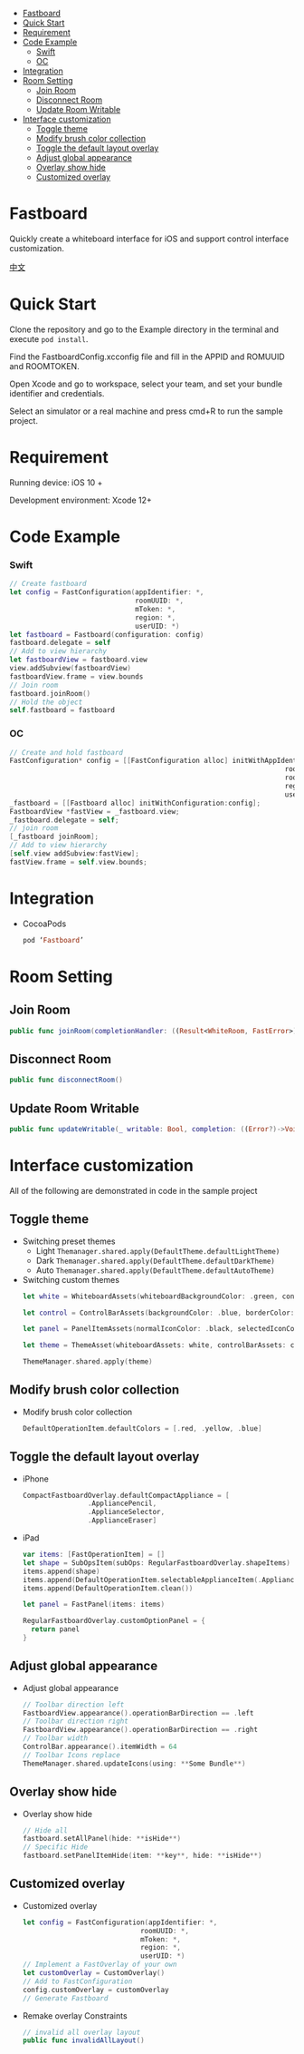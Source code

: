- [Fastboard](#fastboard)
- [Quick Start](#quick-start)
- [Requirement](#requirement)
- [Code Example](#code-example)
    - [Swift](#swift)
    - [OC](#oc)
- [Integration](#integration)
- [Room Setting](#room-setting)
  - [Join Room](#join-room)
  - [Disconnect Room](#disconnect-room)
  - [Update Room Writable](#update-room-writable)
- [Interface customization](#interface-customization)
  - [Toggle theme](#toggle-theme)
  - [Modify brush color collection](#modify-brush-color-collection)
  - [Toggle the default layout overlay](#toggle-the-default-layout-overlay)
  - [Adjust global appearance](#adjust-global-appearance)
  - [Overlay show hide](#overlay-show-hide)
  - [Customized overlay](#customized-overlay)
# Fastboard
Quickly create a whiteboard interface for iOS and support control interface customization.
<p><a href="./README.md">中文</a></p>

# Quick Start

Clone the repository and go to the Example directory in the terminal and execute `pod install`.

Find the FastboardConfig.xcconfig file and fill in the APPID and ROMUUID and ROOMTOKEN.

Open Xcode and go to workspace, select your team, and set your bundle identifier and credentials.

Select an simulator or a real machine and press cmd+R to run the sample project.
# Requirement
Running device: iOS 10 +

Development environment: Xcode 12+

# Code Example
### Swift
```swift
// Create fastboard
let config = FastConfiguration(appIdentifier: *,
                               roomUUID: *,
                               mToken: *,
                               region: *,
                               userUID: *)                              
let fastboard = Fastboard(configuration: config)
fastboard.delegate = self
// Add to view hierarchy
let fastboardView = fastboard.view
view.addSubview(fastboardView)
fastboardView.frame = view.bounds
// Join room
fastboard.joinRoom()
// Hold the object
self.fastboard = fastboard
```

### OC
```ObjectiveC
// Create and hold fastboard
FastConfiguration* config = [[FastConfiguration alloc] initWithAppIdentifier:*]
                                                                    roomUUID:*
                                                                    roomToken:*
                                                                    region: *
                                                                    userUID:*];
_fastboard = [[Fastboard alloc] initWithConfiguration:config];
FastboardView *fastView = _fastboard.view;
_fastboard.delegate = self;
// join room
[_fastboard joinRoom];
// Add to view hierarchy
[self.view addSubview:fastView];
fastView.frame = self.view.bounds;
```
# Integration
- CocoaPods
  ```ruby
  pod ‘Fastboard’
  ```

# Room Setting
## Join Room
```swift
public func joinRoom(completionHandler: ((Result<WhiteRoom, FastError>)->Void)? = nil)
```
## Disconnect Room
```swift
public func disconnectRoom()
```
## Update Room Writable
  ```swift
  public func updateWritable(_ writable: Bool, completion: ((Error?)->Void)?
  ```

# Interface customization
All of the following are demonstrated in code in the sample project
## Toggle theme
- Switching preset themes
    - Light `Themanager.shared.apply(DefaultTheme.defaultLightTheme)`
    - Dark `Themanager.shared.apply(DefaultTheme.defaultDarkTheme)`
    - Auto `Themanager.shared.apply(DefaultTheme.defaultAutoTheme)`
- Switching custom themes
    ```Swift
    let white = WhiteboardAssets(whiteboardBackgroundColor: .green, containerColor: .yellow)

    let control = ControlBarAssets(backgroundColor: .blue, borderColor: .gray, effectStyle: .init(style: .regular))

    let panel = PanelItemAssets(normalIconColor: .black, selectedIconColor: .systemRed, highlightBgColor: .cyan, subOpsIndicatorColor: .yellow, pageTextLabelColor: .orange)

    let theme = ThemeAsset(whiteboardAssets: white, controlBarAssets: control, panelItemAssets: panel)

    ThemeManager.shared.apply(theme)
    ```

## Modify brush color collection
- Modify brush color collection 
  ```Swift
  DefaultOperationItem.defaultColors = [.red, .yellow, .blue]
  ```

## Toggle the default layout overlay
- iPhone
    ```swift
    CompactFastboardOverlay.defaultCompactAppliance = [
                    .AppliancePencil,
                    .ApplianceSelector,
                    .ApplianceEraser]
    ```
 - iPad
     ```swift
     var items: [FastOperationItem] = []
     let shape = SubOpsItem(subOps: RegularFastboardOverlay.shapeItems)
     items.append(shape)
     items.append(DefaultOperationItem.selectableApplianceItem(.AppliancePencil, shape: nil))
     items.append(DefaultOperationItem.clean())

     let panel = FastPanel(items: items)

     RegularFastboardOverlay.customOptionPanel = {
       return panel
     }
     ```       
## Adjust global appearance
- Adjust global appearance
  ```swift
  // Toolbar direction left
  FastboardView.appearance().operationBarDirection == .left
  // Toolbar direction right
  FastboardView.appearance().operationBarDirection == .right
  // Toolbar width
  ControlBar.appearance().itemWidth = 64
  // Toolbar Icons replace
  ThemeManager.shared.updateIcons(using: **Some Bundle**)
  ```
## Overlay show hide
- Overlay show hide
  ```swift
  // Hide all
  fastboard.setAllPanel(hide: **isHide**)
  // Specific Hide 
  fastboard.setPanelItemHide(item: **key**, hide: **isHide**)
  ```
## Customized overlay
- Customized overlay
  ```swift
  let config = FastConfiguration(appIdentifier: *,
                               roomUUID: *,
                               mToken: *,
                               region: *,
                               userUID: *)
  // Implement a FastOverlay of your own
  let customOverlay = CustomOverlay()
  // Add to FastConfiguration
  config.customOverlay = customOverlay
  // Generate Fastboard
  ```
- Remake overlay Constraints
  ```swift
  // invalid all overlay layout
  public func invalidAllLayout()
  ```
